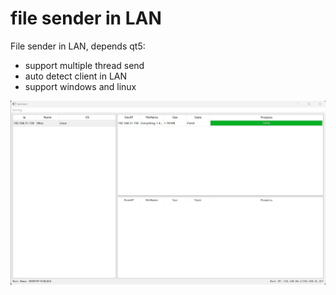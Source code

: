 # file sender in LAN

File sender in LAN, depends qt5: 
 - support multiple thread send
 - auto detect client in LAN
 - support windows and linux

![pic](./pic/cap.png)
